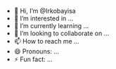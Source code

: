 - 👋 Hi, I’m @Irkobayisa
- 👀 I’m interested in ...
- 🌱 I’m currently learning ...
- 💞️ I’m looking to collaborate on ...
- 📫 How to reach me ...
- 😄 Pronouns: ...
- ⚡ Fun fact: ...

<!---
Irkobayisa/Irkobayisa is a ✨ special ✨ repository because its `README.md` (this file) appears on your GitHub profile.
You can click the Preview link to take a look at your changes.
--->
